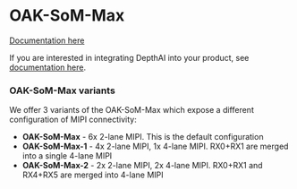 # OAK-SoM-Max

[Documentation here](https://docs.luxonis.com/projects/hardware/en/latest/pages/DM3399.html)

If you are interested in integrating DepthAI into your product, see [documentation here](https://docs.luxonis.com/projects/hardware/en/latest/pages/guides/integrating_depthai_into_products.html).


### OAK-SoM-Max variants

We offer 3 variants of the OAK-SoM-Max which expose a different configuration of MIPI connectivity:

- **OAK-SoM-Max** - 6x 2-lane MIPI. This is the default configuration
- **OAK-SoM-Max-1** - 4x 2-lane MIPI, 1x 4-lane MIPI. RX0+RX1 are merged into a single 4-lane MIPI
- **OAK-SoM-Max-2** - 2x 2-lane MIPI, 2x 4-lane MIPI. RX0+RX1 and RX4+RX5 are merged into 4-lane MIPI